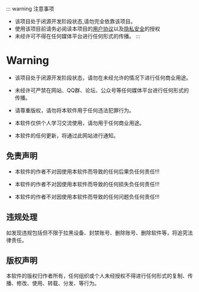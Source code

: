 ::: warning 注意事项
- 该项目处于闭源开发阶段状态,请勿完全依靠该项目。
- 使用该项目前请务必阅读本项目的[用户协议](/user-policy/user-agreement.md)以及[隐私安全](/use-BLT/privacy-security.md)的授权
- 未经许可不得在任何媒体平台进行任何形式的传播。
:::

# Warning

- 该项目处于闭源开发阶段状态，请勿在未经允许的情况下进行任何商业用途。

- 未经许可严禁在网站、QQ群、论坛、公众号等任何媒体平台进行任何形式的传播。

- 请尊重版权，请勿将本软件用于任何违法犯罪行为。

- 本软件仅供个人学习交流使用，请勿用于任何商业用途。

- 本软件的任何更新，将通过此网站进行通知。

## 免责声明

- 本软件的作者不对因使用本软件而导致的任何后果负任何责任!!!

- 本软件的作者不对因使用本软件而导致的任何损失负任何责任!!!

- 本软件的作者不对因使用本软件而导致的任何问题负任何责任!!!

## 违规处理

如发现违规包括但不限于拉黑设备、封禁账号、删除账号、删除软件等，将追究法律责任。

## 版权声明

本软件的版权归作者所有，任何组织或个人未经授权不得进行任何形式的复制、传播、修改、使用、转载、分发、等行为。